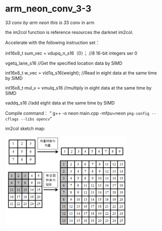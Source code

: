 # arm_neon_conv_3-3
3*3 conv by arm neon
this is 3*3 conv in arm

the im2col function is  reference resources the darknet im2col.

Accelerate with the following instruction set：

 int16x8_t sum_vec = vdupq_n_s16（0）；
 //8 16-bit integers ser 0
  
 vgetq_lane_s16
  //Get the specified location data by SIMD
  
  int16x8_t w_vec = vld1q_s16(weight);
  //Read in eight data at the same time by SIMD
  
   int16x8_t mul_v = vmulq_s16
   //multiply in eight data at the same time by SIMD
   
   vaddq_s16
   //add eight data at the same time by SIMD




Compile command：
” g++ -o neon main.cpp -mfpu=neon `pkg-config --cflags --libs opencv`”



im2col sketch map:




![Alt text](https://github.com/canteen-man/arm_neon_conv_3-3/blob/master/image.png)

